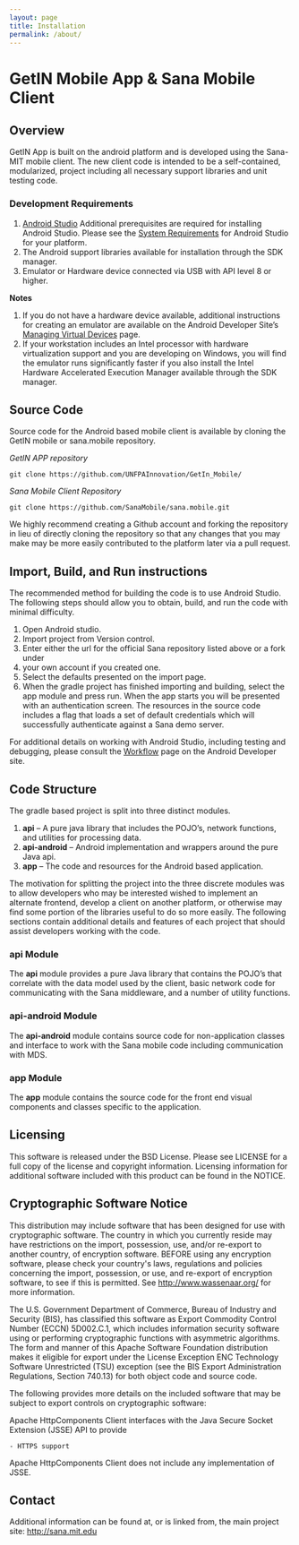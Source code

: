 ```yaml
---
layout: page
title: Installation
permalink: /about/
---
```


GetIN Mobile App & Sana Mobile Client
==================

Overview
--------
GetIN App is built on the android platform and is developed using the Sana- MIT mobile client.
The new client code is intended to be a self-contained, modularized, project 
including all necessary support libraries and unit testing code. 

### Development Requirements
1.  [Android Studio](http://developer.android.com/sdk/index.html) Additional prerequisites are required for installing Android 
Studio. Please see the [System Requirements](http://developer.android.com/sdk/index.html#Requirements) 
for Android Studio for your platform.
2. The Android support libraries available for installation through the SDK manager.
3. Emulator or Hardware device connected via USB with API level 8 or higher.

**Notes** 
1. If you do not have a hardware device available, additional instructions for
creating an emulator are available on the Android Developer Site’s [Managing Virtual Devices](http://developer.android.com/tools/devices/index.html) page.
2. If your workstation includes an Intel processor with hardware virtualization support
and you are developing on Windows, you will find the emulator runs significantly faster 
if you also install the  Intel Hardware Accelerated Execution Manager available through
the SDK manager.

Source Code
-----------
Source code for the Android based mobile client is available by cloning the GetIN mobile or  sana.mobile 
repository.

*GetIN APP repository*

`git clone https://github.com/UNFPAInnovation/GetIn_Mobile/`

*Sana Mobile Client Repository*

`git clone https://github.com/SanaMobile/sana.mobile.git`



We highly recommend creating a Github account and forking the repository in lieu of 
directly cloning the repository so that any changes that you may make may be more easily 
contributed to the platform later via a pull request.

Import, Build, and Run instructions
-----------------------------------
The recommended method for building the code is to use Android Studio. The following steps 
should allow you to obtain, build, and run the code with minimal difficulty.

1. Open Android studio.
2. Import project from Version control.
3. Enter either the url for the official Sana repository listed above or a fork under 
4. your own account if you created one.
5. Select the defaults presented on the import page.
6. When the gradle project has finished importing and building, select the app module and press run.
When the app starts you will be presented with an authentication screen. The resources in the 
source code includes a flag that loads a set of default credentials which will successfully 
authenticate against a Sana demo server.

For additional details on working with Android Studio, including testing and debugging, please 
consult the [Workflow](http://developer.android.com/tools/workflow/index.html) page on the 
Android Developer site.

Code Structure
--------------
The gradle based project is split into three distinct modules.
1. **api** – A pure java library that includes the POJO’s, network functions, and utilities for processing data.
2. **api-android** – Android implementation and wrappers around the pure Java api.
3. **app** – The code and resources for the Android based application.

The motivation for splitting the project into the three discrete modules was to allow developers
who may be interested wished to implement an alternate frontend, develop a client on another
platform, or otherwise may find some portion of the libraries useful to do so more easily.
The following sections contain additional details and features of each project that should
assist developers working with the code.

### api Module
The **api** module provides a pure Java library that contains the POJO’s that correlate with the 
data model used by the client, basic network code for communicating with the Sana middleware,
and a number of utility functions.

### api-android Module
The **api-android** module contains source code for non-application classes and interface to work 
with the Sana mobile code including communication with MDS.

### app Module
The **app** module contains the source code for the front end visual components and classes 
specific to the application.

Licensing
---------
This software is released under the BSD License. Please see LICENSE for a full
copy of the license and copyright information. Licensing information for
additional software included with this product can be found in the NOTICE.

Cryptographic Software Notice
-----------------------------

This distribution may include software that has been designed for use
with cryptographic software. The country in which you currently reside
may have restrictions on the import, possession, use, and/or re-export
to another country, of encryption software. BEFORE using any encryption
software, please check your country's laws, regulations and policies
concerning the import, possession, or use, and re-export of encryption
software, to see if this is permitted. See <http://www.wassenaar.org/>
for more information.

The U.S. Government Department of Commerce, Bureau of Industry and
Security (BIS), has classified this software as Export Commodity
Control Number (ECCN) 5D002.C.1, which includes information security
software using or performing cryptographic functions with asymmetric
algorithms. The form and manner of this Apache Software Foundation
distribution makes it eligible for export under the License Exception
ENC Technology Software Unrestricted (TSU) exception (see the BIS
Export Administration Regulations, Section 740.13) for both object
code and source code.

The following provides more details on the included software that
may be subject to export controls on cryptographic software:

  Apache HttpComponents Client interfaces with the
  Java Secure Socket Extension (JSSE) API to provide

    - HTTPS support

  Apache HttpComponents Client does not include any
  implementation of JSSE.
  
  
Contact
-------
Additional information can be found at, or is linked from, the main project 
site: http://sana.mit.edu




